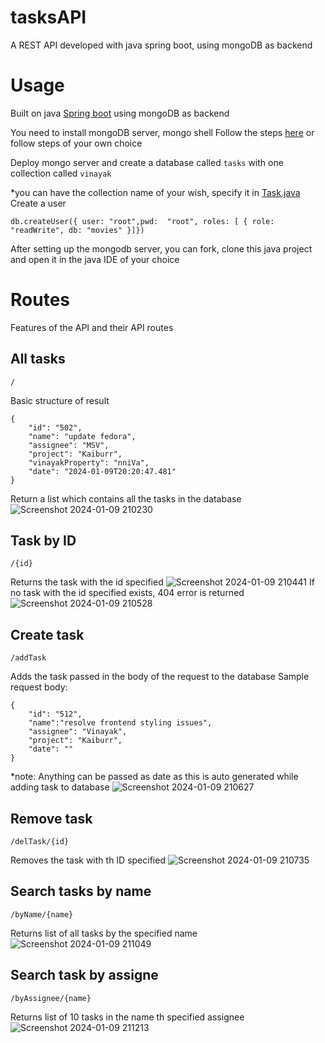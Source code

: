 # tasksAPI
A REST API developed with java spring boot, using mongoDB as backend


# Usage
Built on java [Spring boot](https://spring.io/projects/spring-boot/) using mongoDB as backend  

You need to install mongoDB server, mongo shell
Follow the steps [here](https://medium.com/@LondonAppBrewery/how-to-download-install-mongodb-on-windows-4ee4b3493514) or follow steps of your own choice

Deploy mongo server and create a database called ```tasks``` with one collection called ```vinayak```

*you can have the collection name of your wish, specify it in [Task.java](https://github.com/vinayak5002/tasksAPI/blob/deac3bb96a4df10499719dcfd7ca6990bb8d14fe/src/main/java/com/vizz/Tasks/model/Task.java#L11C34-L11C34)  
Create a user
```
db.createUser({ user: "root",pwd:  "root", roles: [ { role: "readWrite", db: "movies" }]})
```

After setting up the mongodb server, you can fork, clone this java project and open it in the java IDE of your choice

# Routes
Features of the API and their API routes
## All tasks
```
/
```
Basic structure of result
```
{
    "id": "502",
    "name": "update fedora",
    "assignee": "MSV",
    "project": "Kaiburr",
    "vinayakProperty": "nniVa",
    "date": "2024-01-09T20:20:47.481"
}
```
Return a list which contains all the tasks in the database
![Screenshot 2024-01-09 210230](https://github.com/vinayak5002/tasksAPI/assets/82216732/3d5d50fc-1ab1-4f9f-beef-07844b8390be)

## Task by ID
```
/{id}
```
Returns the task with the id specified
![Screenshot 2024-01-09 210441](https://github.com/vinayak5002/tasksAPI/assets/82216732/ce106cd3-a411-48df-98ed-c5e3b54dabd8)
If no task with the id specified exists, 404 error is returned
![Screenshot 2024-01-09 210528](https://github.com/vinayak5002/tasksAPI/assets/82216732/cf48454c-42c8-4e73-b0df-a5e3599a78cf)

## Create task
```
/addTask
```
Adds the task passed in the body of the request to the database
Sample request body:
```
{
    "id": "512",
    "name":"resolve frontend styling issues",
    "assignee": "Vinayak",
    "project": "Kaiburr",
    "date": ""
}
```
*note: Anything can be passed as date as this is auto generated while adding task to database
![Screenshot 2024-01-09 210627](https://github.com/vinayak5002/tasksAPI/assets/82216732/5391b8b2-45c8-422d-a0a0-9c451e0221d7)

 ## Remove task
```
/delTask/{id}
```
Removes the task with th ID specified
![Screenshot 2024-01-09 210735](https://github.com/vinayak5002/tasksAPI/assets/82216732/c76ac3e6-ad31-4579-9417-e123a6862da3)

## Search tasks by name
```
/byName/{name}
```
Returns list of all tasks by the specified name
![Screenshot 2024-01-09 211049](https://github.com/vinayak5002/tasksAPI/assets/82216732/f8c98b9b-78ab-4a66-87c9-1a01ef4348f3)

## Search task by assigne
```
/byAssignee/{name}
```
Returns list of 10 tasks in the name th specified assignee
![Screenshot 2024-01-09 211213](https://github.com/vinayak5002/tasksAPI/assets/82216732/b0c335fa-31f3-4086-8bbf-dd364f0b0f17)
